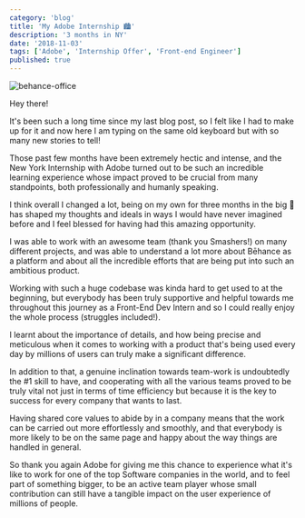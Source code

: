 ```yaml
---
category: 'blog'
title: 'My Adobe Internship 🏙️'
description: '3 months in NY'
date: '2018-11-03'
tags: ['Adobe', 'Internship Offer', 'Front-end Engineer']
published: true
---
```


![behance-office](/static/images/blog-posts/behance-office.jpg)

Hey there!

It's been such a long time since my last blog post, so I felt like I had to make up for it and now here I am typing on the same old keyboard but with so many new stories to tell!

Those past few months have been extremely hectic and intense, and the New York Internship with Adobe turned out to be such an incredible learning experience whose impact proved to be crucial from many standpoints, both professionally and humanly speaking.

I think overall I changed a lot, being on my own for three months in the big 🍏 has shaped my thoughts and ideals in ways I would have never imagined before and I feel blessed for having had this amazing opportunity.

I was able to work with an awesome team (thank you Smashers!) on many different projects, and was able to understand a lot more about Bēhance as a platform and about all the incredible efforts that are being put into such an ambitious product.

Working with such a huge codebase was kinda hard to get used to at the beginning, but everybody has been truly supportive and helpful towards me throughout this journey as a Front-End Dev Intern and so I could really enjoy the whole process (struggles included!).

I learnt about the importance of details, and how being precise and meticulous when it comes to working with a product that's being used every day by millions of users can truly make a significant difference.

In addition to that, a genuine inclination towards team-work is undoubtedly the #1 skill to have, and cooperating with all the various teams proved to be truly vital not just in terms of time efficiency but because it is the key to success for every company that wants to last.

Having shared core values to abide by in a company means that the work can be carried out more effortlessly and smoothly, and that everybody is more likely to be on the same page and happy about the way things are handled in general.

So thank you again Adobe for giving me this chance to experience what it's like to work for one of the top Software companies in the world, and to feel part of something bigger, to be an active team player whose small contribution can still have a tangible impact on the user experience of millions of people.
